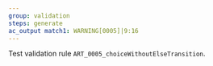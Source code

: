 ```yaml
---
group: validation
steps: generate
ac_output match1: WARNING[0005]|9:16
---
```

Test validation rule `ART_0005_choiceWithoutElseTransition`.
